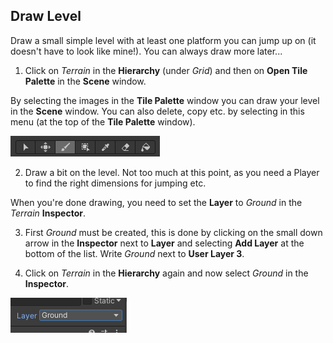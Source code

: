 ## Draw Level

Draw a small simple level with at least one platform you can jump up on
(it doesn't have to look like mine!). You can always draw more later...

1.  Click on *Terrain* in the **Hierarchy** (under *Grid*) and then on
    **Open Tile Palette** in the **Scene** window.

By selecting the images in the **Tile Palette** window you can draw your
level in the **Scene** window. You can also delete, copy etc. by selecting in
this menu (at the top of the **Tile Palette** window).

<img src="../media/image2.png"
style="width:2.48958in;height:0.34375in" />

2.  Draw a bit on the level. Not too much at this point, as you
    need a Player to find the right dimensions for
    jumping etc.

When you're done drawing, you need to set the **Layer** to *Ground* in the *Terrain* **Inspector**.

3.  First *Ground* must be created, this is done by clicking on the small
    down arrow in the **Inspector** next to **Layer** and selecting **Add Layer** at
    the bottom of the list. Write *Ground* next to **User Layer 3**.

4.  Click on *Terrain* in the **Hierarchy** again and now select *Ground* in
    the **Inspector**.

<img src="../media/image3.png"
style="width:1.9375in;height:0.58333in" />